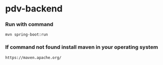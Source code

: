 # pdv-backend

### Run with command

```
mvn spring-boot:run
```

### If command not found install maven in your operating system

```
https://maven.apache.org/
```
